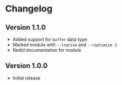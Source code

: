 # Changelog

## Version 1.1.0

- Added support for `buffer` data type
- Marked module with `--!native` and `--!optimize 2`
- Redid documentation for module

## Version 1.0.0

- Initial release
